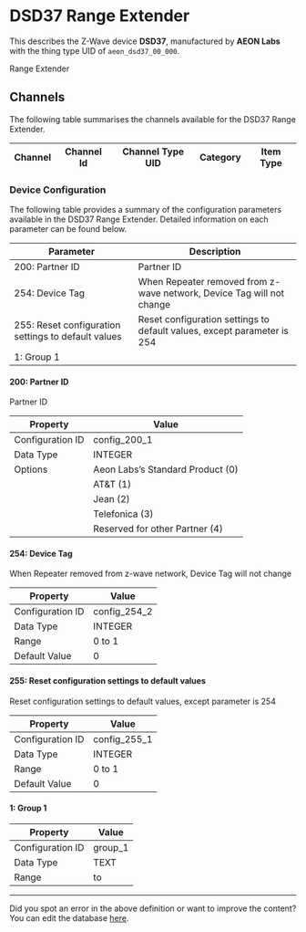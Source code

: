 
# DSD37 Range Extender

This describes the Z-Wave device **DSD37**, manufactured by **AEON Labs** with the thing type UID of ```aeon_dsd37_00_000```. 

Range Extender

## Channels
The following table summarises the channels available for the DSD37 Range Extender.

| Channel | Channel Id | Channel Type UID | Category | Item Type |
|---------|------------|------------------|----------|-----------|




### Device Configuration
The following table provides a summary of the configuration parameters available in the DSD37 Range Extender.
Detailed information on each parameter can be found below.

| Parameter   | Description |
|-------------|-------------|
| 200: Partner ID | Partner ID |
| 254: Device Tag | When Repeater removed from z-wave network, Device Tag will not change |
| 255: Reset configuration settings to default values | Reset configuration settings to default values, except parameter is 254 |
| 1: Group 1 |  |




#### 200: Partner ID

Partner ID


| Property         | Value    |
|------------------|----------|
| Configuration ID | config_200_1 |
| Data Type        | INTEGER || Default Value | 0 |
| Options | Aeon Labs’s Standard Product (0) |
|  | AT&amp;T (1) |
|  | Jean (2) |
|  | Telefonica (3) |
|  | Reserved for other Partner (4) |






#### 254: Device Tag

When Repeater removed from z-wave network, Device Tag will not change


| Property         | Value    |
|------------------|----------|
| Configuration ID | config_254_2 |
| Data Type        | INTEGER |
| Range | 0 to 1 |
| Default Value | 0 |






#### 255: Reset configuration settings to default values

Reset configuration settings to default values, except parameter is 254


| Property         | Value    |
|------------------|----------|
| Configuration ID | config_255_1 |
| Data Type        | INTEGER |
| Range | 0 to 1 |
| Default Value | 0 |






#### 1: Group 1




| Property         | Value    |
|------------------|----------|
| Configuration ID | group_1 |
| Data Type        | TEXT |
| Range |  to  |






---

Did you spot an error in the above definition or want to improve the content?
You can edit the database [here](http://www.cd-jackson.com/index.php/zwave/zwave-device-database/zwave-device-list/devicesummary/66).

